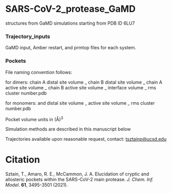 # SARS-CoV-2_protease_GaMD
structures from GaMD simulations starting from PDB ID 6LU7 

### Trajectory_inputs

GaMD input, Amber restart, and prmtop files for each system. 

### Pockets

File naming convention follows:

for dimers:
chain A distal site volume _ chain B distal site volume _ chain A active site volume _ chain B active site volume _ interface volume _ rms cluster number.pdb

for monomers:
and distal site volume _ active site volume _ rms cluster number.pdb

Pocket volume units in (Å)<sup>3</sup>

Simulation methods are described in this manuscript below


Trajectories available upon reasonable request, contact: tsztainp@ucsd.edu


# Citation

Sztain, T., Amaro, R. E., McCammon, J. A. Elucidation of cryptic and allosteric pockets within the SARS-CoV-2 main protease. <i>J. Chem. Inf. Model</i>. <b>61</b>, 3495-3501 (2021).

